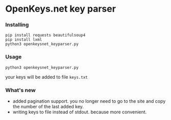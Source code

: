 # OpenKeys.net key parser
### Installing
```
pip install requests beautifulsoup4
pip install lxml
python3 openkeysnet_keyparser.py
```
### Usage

```
python3 openkeysnet_keyparser.py
```
your keys will be added to file `keys.txt`

### What's new
- added pagination support. you no longer need to go to the site and copy the number of the last added key.
- writing keys to file instead of stdout. because more convenient.
